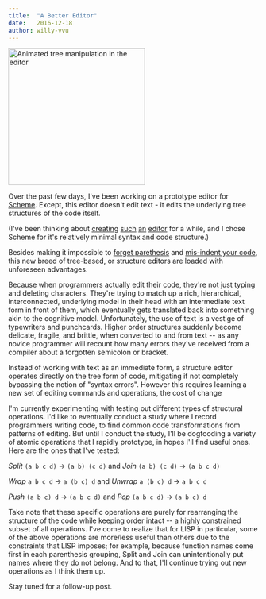 ```yaml
---
title:  "A Better Editor"
date:   2016-12-18
author: willy-vvu
---
```


<img alt="Animated tree manipulation in the editor" src="/hidden-bits/assets/16-12-17-anim1.gif" width="275">

Over the past few days, I've been working on a prototype editor for [Scheme](http://www.paulgraham.com/avg.html). Except, this editor doesn't edit text - it edits the underlying tree structures of the code itself.

(I've been thinking about [creating](https://pcmonk.wordpress.com/2014/04/01/why-dont-we-have-a-general-purpose-tree-editor/) [such](http://www.lamdu.org/) [an](https://www.facebook.com/notes/kent-beck/prune-a-code-editor-that-is-not-a-text-editor/1012061842160013/) [editor](http://lighttable.com/) for a while, and I chose Scheme for it's relatively minimal syntax and code structure.)

Besides making it impossible to [forget parethesis](http://blog.interfacevision.com/design/design-visual-progarmming-languages-snapshots/) and [mis-indent your code](https://shaunlebron.github.io/parinfer/), this new breed of tree-based, or structure editors are loaded with unforeseen advantages.

Because when programmers actually edit their code, they're not just typing and deleting characters. They're trying to match up a rich, hierarchical, interconnected, underlying model in their head with an intermediate text form in front of them, which eventually gets translated back into something akin to the cognitive model. Unfortunately, the use of text is a vestige of typewriters and punchcards. Higher order structures suddenly become delicate, fragile, and brittle, when converted to and from text -- as any novice programmer will recount how many errors they've received from a compiler about a forgotten semicolon or bracket.

Instead of working with text as an immediate form, a structure editor operates directly on the tree form of code, mitigating if not completely bypassing the notion of "syntax errors". However this requires learning a new set of editing commands and operations, the cost of change

I'm currently experimenting with testing out different types of structural operations. I'd like to eventually conduct a study where I record programmers writing code, to find common code transformations from patterns of editing. But until I conduct the study, I'll be dogfooding a variety of atomic operations that I rapidly prototype, in hopes I'll find useful ones. Here are the ones that I've tested:

*Split* `(a b c d)` → `(a b) (c d)`
and
*Join* `(a b) (c d)` → `(a b c d)`

*Wrap* `a b c d` → `a (b c) d`
and
*Unwrap* `a (b c) d` → `a b c d`

*Push* `(a b c) d` → `(a b c d)`
and
*Pop* `(a b c d)` → `(a b c) d`

Take note that these specific operations are purely for rearranging the structure of the code while keeping order intact -- a highly constrained subset of all operations. I've come to realize that for LISP in particular, some of the above operations are more/less useful than others due to the constraints that LISP imposes; for example, because function names come first in each parenthesis grouping, Split and Join can unintentionally put names where they do not belong. And to that, I'll continue trying out new operations as I think them up.

Stay tuned for a follow-up post.
